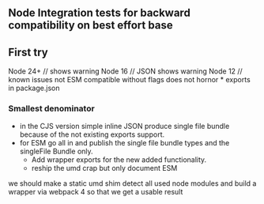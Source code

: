 ## Node Integration tests for backward compatibility on best effort base

## First try 
Node 24+ // shows warning
Node 16  // JSON shows warning
Node 12 // known issues not ESM compatible without flags does not hornor * exports in package.json

### Smallest denominator
- in the CJS version simple inline JSON produce single file bundle because of the not existing exports support.
- for ESM go all in and publish the single file bundle types and the singleFile Bundle only.
  - Add wrapper exports for the new added functionality.
  - reship the umd crap but only document ESM


we should make a static umd shim detect all used node modules and build a wrapper via webpack 4 so that we get a usable result
